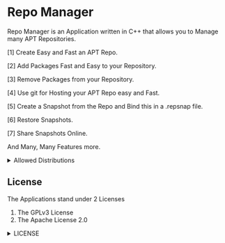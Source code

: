 # Repo Manager

Repo Manager is an Application written in C++ that allows you to Manage many APT Repositories.

[1] Create Easy and Fast an APT Repo.

[2] Add Packages Fast and Easy to your Repository.

[3] Remove Packages from your Repository.

[4] Use git for Hosting your APT Repo easy and Fast.

[5] Create a Snapshot from the Repo and Bind this in a .repsnap file.

[6] Restore Snapshots.

[7] Share Snapshots Online.


And Many, Many Features more.

<details>
    <summary>Allowed Distributions</summary>
    <ol>
        <li><a href="https://www.debian.org" style="color: cyan;">Debian</a></li>
        <li><a href="https://www.ubuntu.com" style="color: cyan;">Ubuntu</a></li>
        <li><a href="https://www.linuxmint.com" style="color: cyan;">Linux Mint</a></li>
        <li><a href="https://www.kali.org" style="color: cyan;">Kali Linux</a></li>
        <li><a href="https://www.termux.dev" style="color: cyan;">Termux</a></li>
    </ol>
</details>


## License

The Applications stand under 2 Licenses

1. The GPLv3 License
2. The Apache License 2.0

<details>
    <summary>LICENSE</summary>
    <ol>
        <li><a href="LICENSE.txt">Apache License 2.0</a></li>
        <li><a href="LICENSE.md">Gnu General Public License v3.0</a></li>
    </ol>
</details>
